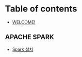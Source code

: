 # Table of contents

* [WELCOME!](README.md)

## APACHE SPARK

* [Spark 설치](apache-spark/untitled.md)


